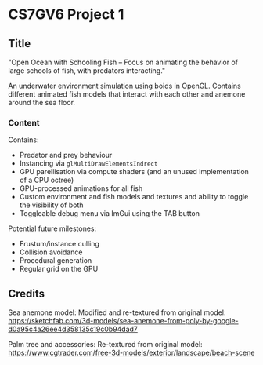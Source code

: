 # CS7GV6 Project 1

## Title

"Open Ocean with Schooling Fish – Focus on animating the behavior of large schools of fish, with predators interacting."

An underwater environment simulation using boids in OpenGL. Contains different animated fish models that interact with each other and anemone around the sea floor.

### Content
Contains:
- Predator and prey behaviour
- Instancing via `glMultiDrawElementsIndrect`
- GPU parellisation via compute shaders (and an unused implementation of a CPU octree)
- GPU-processed animations for all fish
- Custom environment and fish models and textures and ability to toggle the visibility of both
- Toggleable debug menu via ImGui using the TAB button

Potential future milestones:
- Frustum/instance culling
- Collision avoidance
- Procedural generation
- Regular grid on the GPU

## Credits

Sea anemone model: Modified and re-textured from original model: <https://sketchfab.com/3d-models/sea-anemone-from-poly-by-google-d0a95c4a26ee4d358135c19c0b94dad7>

Palm tree and accessories: Re-textured from original model: <https://www.cgtrader.com/free-3d-models/exterior/landscape/beach-scene>
